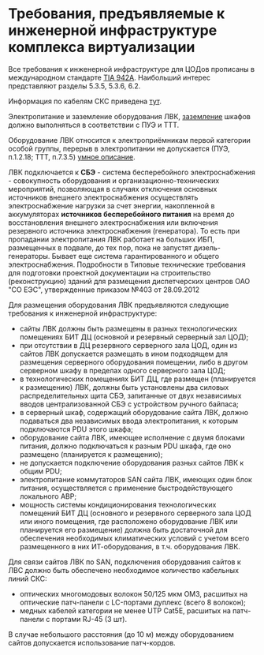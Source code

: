 # Требования, предъявляемые к инженерной инфраструктуре комплекса виртуализации

Все требования к инженерной инфраструктуре для ЦОДов прописаны в международном стандарте [TIA 942A](https://www.ups-info.ru/etc/tia_russkii.pdf). Наибольший интерес представляют разделы 5.3.5, 5.3.6, 6.2.

Информация по кабелям СКС приведена [тут](https://altastor.ru/tech/fiber-and-copper-cables/).

Электропитание и заземление оборудования ЛВК, [заземление](https://habr.com/ru/post/144464/) шкафов должно выполняться в соответствии с ПУЭ и ТТТ.

Оборудование ЛВК относится к электроприёмникам первой категории особой группы, перерыв в электропитании не допускается (ПУЭ, п.1.2.18; ТТТ, п.7.3.5) [умное описание](https://www.energo-konsultant.ru/sovets/elektrosnabgenie/yuridicheskim_licam/prochie_voprosi_energosnabgeniya/pervaya_katekoriya_nadegnosti_elektrosnabgeniya/).

ЛВК подключается к **СБЭ** - система бесперебойного электроснабжения - совокупность оборудования и организационно-технических мероприятий, позволяющая в случаях отключения основных источников внешнего электроснабжения осуществлять электроснабжение нагрузки за счет энергии, накопленной в аккумуляторах __источников бесперебойного питания__ на время до восстановления внешнего электроснабжения или включения резервного источника электроснабжения (генератора). То есть при пропадании электропитания ЛВК работает на больших ИБП, размещенных в подвале, до тех пор, пока не запустят дизель-генераторы. Бывает еще система гарантированного и общего электроснабжения. Подробности в Типовые технические требования для подготовки проектной документации на строительство (реконструкцию) зданий для размещения диспетчерских центров ОАО "СО ЕЭС", утвержденные приказом №403 от 28.09.2012

Для размещения оборудования ЛВК предъявляются следующие требования к инженерной инфраструктуре:
- сайты ЛВК должны быть размещены в разных технологических помещениях БИТ ДЦ (основной и резервный серверный зал ЦОД);
- при отсутствии в ДЦ резервного серверного зала ЦОД, один из сайтов ЛВК допускается размещать в ином подходящем для размещения серверного оборудования помещении, либо в другом серверном шкафу в пределах одного серверного зала ЦОД;
- в технологических помещениях БИТ ДЦ, где размещен (планируется к размещению) ЛВК, должны быть установлены два силовых распределительных щита СБЭ, запитанные от двух независимых вводов централизованной СБЭ с устройством ручного байпаса;
-	в серверный шкаф, содержащий оборудование сайта ЛВК, должно подаваться два независимых ввода электропитания, к которым подключаются PDU этого шкафа;
-	оборудование сайта ЛВК, имеющее исполнение с двумя блоками питания, должно подключаться к разным PDU шкафа, где оно размещено (планируется к размещению);
-	не допускается подключение оборудования разных сайтов ЛВК к общим PDU;
-	электропитание коммутаторов SAN сайта ЛВК, имеющих один блок питания, осуществляется с применение быстродействующего локального АВР;
-	мощность системы кондиционирования технологических помещений БИТ ДЦ (основного и резервного серверного зала ЦОД или иного помещения, где расположено оборудование ЛВК или планируется его размещение) должна быть достаточной для обеспечения необходимых климатических условий с учетом всего размещенного в них ИТ-оборудования, в т.ч. оборудования ЛВК.

Для связи сайтов ЛВК по SAN, подключения оборудования сайтов к ЛВС должно быть обеспечено необходимое количество кабельных линий СКС:
- оптических многомодовых волокон 50/125 мкм ОМ3, расшитых на оптические патч-панели с LC-портами дуплекс (всего 8 волокон);
- медных кабелей категории не менее UTP Cat5E, расшитых на патч-панели с портами RJ-45 (3 шт).

В случае небольшого расстояния (до 10 м) между оборудованием сайтов допускается использование патч-кордов.
